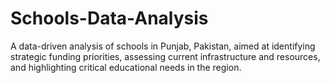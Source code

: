 # Schools-Data-Analysis
A data-driven analysis of schools in Punjab, Pakistan, aimed at identifying strategic funding priorities, assessing current infrastructure and resources, and highlighting critical educational needs in the region.
